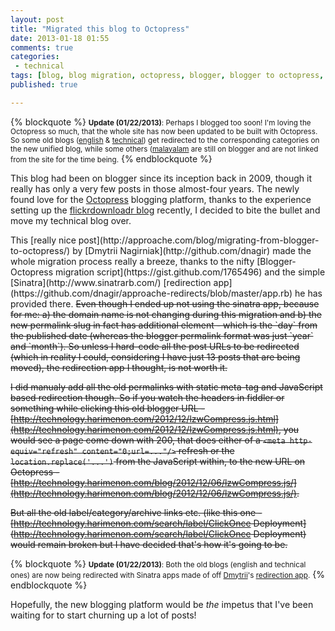 ```yaml
---
layout: post
title: "Migrated this blog to Octopress"
date: 2013-01-18 01:55
comments: true
categories:
 - technical
tags: [blog, blog migration, octopress, blogger, blogger to octopress, sinatra]
published: true

---
```


{% blockquote %}
<small><strong>Update (01/22/2013)</strong>: Perhaps I blogged too soon! I'm loving the Octopress so much, that the whole site has now been updated to be built with Octopress. So some old blogs (<a href="http://en.blog.harimenon.com">english</a> & <a href="http://technology.harimenon.com">technical</a>) get redirected to the corresponding categories on the new unified blog, while some others (<a href="http://ml.blog.harimenon.com">malayalam</a> are still on blogger and are not linked from the site for the time being.</small>
{% endblockquote %}

This blog had been on blogger since its inception back in 2009, though it really has only a very few posts in those almost-four years. The newly found love for the [Octopress](http://octopress.org/) blogging platform, thanks to the experience setting up the [flickrdownloadr blog](http://flickrdownloadr.com/blogs) recently, I decided to bite the bullet and move my technical blog over.

<!-- more -->This [really nice post](http://approache.com/blog/migrating-from-blogger-to-octopress/) by [Dmytrii Nagirniak](http://github.com/dnagir) made the whole migration process really a breeze, thanks to the nifty [Blogger-Octopress migration script](https://gist.github.com/1765496) and the simple [Sinatra](http://www.sinatrarb.com/) [redirection app](https://github.com/dnagir/approache-redirects/blob/master/app.rb) he has provided there. <s>Even though I ended up not using the sinatra app, because for me: a) the domain name is not changing during this migration and b) the new permalink slug in fact has additional element - which is the `day` from the published date (whereas the blogger permalink format was just `year` and `month`). So unless I hard-code all the post URLs to be redirected (which in reality I could, considering I have just 13 posts that are being moved), the redirection app I thought, is not worth it.

I did manualy add all the old permalinks with static meta-tag and JavaScript based redirection though. So if you watch the headers in fiddler or something while clicking this old blogger URL - [http://technology.harimenon.com/2012/12/lzwCompress.js.html](http://technology.harimenon.com/2012/12/lzwCompress.js.html), you would see a page come down with 200, that does either of a `<meta http-equiv="refresh" content="0;url=..."/>` refresh or the `location.replace('...')` from the JavaScript within, to the new URL on Octopress - [http://technology.harimenon.com/blog/2012/12/06/lzwCompress.js/](http://technology.harimenon.com/blog/2012/12/06/lzwCompress.js/).

But all the old label/category/archive links etc. (like this one - [http://technology.harimenon.com/search/label/ClickOnce Deployment](http://technology.harimenon.com/search/label/ClickOnce Deployment) would  remain broken but I have decided that's how it's going to be.</s>

{% blockquote %}
<small><strong>Update (01/22/2013)</strong>: Both the old blogs (english and technical ones) are now being redirected with Sinatra apps made of off <a href="http://github.com/dnagir">Dmytrii</a>'s <a href="https://github.com/dnagir/approache-redirects">redirection app</a>.</small>
{% endblockquote %}

Hopefully, the new blogging platform would be _the_ impetus that I've been waiting for to start churning up a lot of posts!